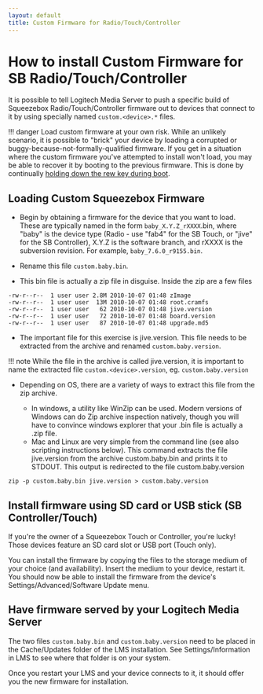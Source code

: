 ```yaml
---
layout: default
title: Custom Firmware for Radio/Touch/Controller
---
```


# How to install Custom Firmware for SB Radio/Touch/Controller

It is possible to tell Logitech Media Server to push a specific build of Squeezebox Radio/Touch/Controller firmware out to devices that connect to it by using specially named `custom.<device>.*` files.

!!! danger
    Load custom firmware at your own risk. While an unlikely scenario, it is possible to "brick" your device by loading a corrupted or buggy-because-not-formally-qualified firmware. If you get in a situation where the custom firmware you've attempted to install won't load, you may be able to recover it by booting to the previous firmware. This is done by continually [holding down the rew key during boot](special-ir-keys-reset.md).

## Loading Custom Squeezebox Firmware

* Begin by obtaining a firmware for the device that you want to load. These are typically named in the form `baby_X.Y.Z_rXXXX`.bin, where "baby" is the device type (Radio - use "fab4" for the SB Touch, or "jive" for the SB Controller), X.Y.Z is the software branch, and rXXXX is the subversion revision. For example, `baby_7.6.0_r9155.bin`.

* Rename this file `custom.baby.bin`.

* This bin file is actually a zip file in disguise. Inside the zip are a few files

```
-rw-r--r--  1 user user 2.8M 2010-10-07 01:48 zImage
-rw-r--r--  1 user user  13M 2010-10-07 01:48 root.cramfs
-rw-r--r--  1 user user   62 2010-10-07 01:48 jive.version
-rw-r--r--  1 user user   72 2010-10-07 01:48 board.version
-rw-r--r--  1 user user   87 2010-10-07 01:48 upgrade.md5
```

* The important file for this exercise is jive.version. This file needs to be extracted from the archive and renamed `custom.baby.version`.

!!! note
    While the file in the archive is called jive.version, it is important to name the extracted file `custom.<device>.version`, eg. `custom.baby.version`

* Depending on OS, there are a variety of ways to extract this file from the zip archive.

    * In windows, a utility like WinZip can be used. Modern versions of Windows can do Zip archive inspection natively, though you will have to convince windows explorer that your .bin file is actually a .zip file.
    * Mac and Linux are very simple from the command line (see also scripting instructions below). This command extracts the file jive.version from the archive custom.baby.bin and prints it to STDOUT. This output is redirected to the file custom.baby.version

```
zip -p custom.baby.bin jive.version > custom.baby.version
```

## Install firmware using SD card or USB stick (SB Controller/Touch)

If you're the owner of a Squeezebox Touch or Controller, you're lucky! Those devices feature an SD card slot or USB port (Touch only).

You can install the firmware by copying the files to the storage medium of your choice (and availability). Insert the medium to your device, restart it. You should now be able to install the firmware from the device's Settings/Advanced/Software Update menu.

## Have firmware served by your Logitech Media Server

The two files `custom.baby.bin` and `custom.baby.version` need to be placed in the Cache/Updates folder of the LMS installation. See Settings/Information in LMS to see where that folder is on your system.

Once you restart your LMS and your device connects to it, it should offer you the new firmware for installation.